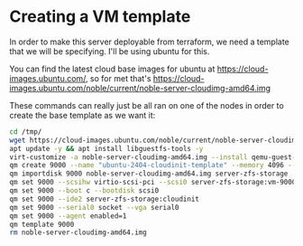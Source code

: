 # Creating a VM template

In order to make this server deployable from terraform, we need a template that we will be specifying. I'll be using ubuntu for this.

You can find the latest cloud base images for ubuntu at https://cloud-images.ubuntu.com/, so for met that's https://cloud-images.ubuntu.com/noble/current/noble-server-cloudimg-amd64.img

These commands can really just be all ran on one of the nodes in order to create the base template as we want it:
```bash
cd /tmp/
wget https://cloud-images.ubuntu.com/noble/current/noble-server-cloudimg-amd64.img
apt update -y && apt install libguestfs-tools -y
virt-customize -a noble-server-cloudimg-amd64.img --install qemu-guest-agent
qm create 9000 --name "ubuntu-2404-cloudinit-template" --memory 4096 --cores 2 --net0 virtio,bridge=vmbr0
qm importdisk 9000 noble-server-cloudimg-amd64.img server-zfs-storage
qm set 9000 --scsihw virtio-scsi-pci --scsi0 server-zfs-storage:vm-9000-disk-0
qm set 9000 --boot c --bootdisk scsi0
qm set 9000 --ide2 server-zfs-storage:cloudinit
qm set 9000 --serial0 socket --vga serial0
qm set 9000 --agent enabled=1
qm template 9000
rm noble-server-cloudimg-amd64.img
```
